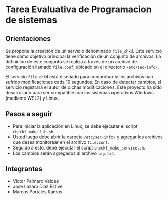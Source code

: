 # Tarea Evaluativa de Programacion de sistemas

## Orientaciones

Se propone la creación de un servicio denominado `file_chkd`. Este servicio tiene como objetivo principal la verificación de un conjunto de archivos. La definición de este conjunto se realiza a través de un archivo de configuración llamado `file.conf`, ubicado en el directorio `/etc/sec-info/`.

El servicio `file_chkd` está diseñado para comprobar si los archivos han sufrido modificaciones cada 10 segundos. En caso de detectar cambios, el servicio registrará el autor de dichas modificaciones. Este proyecto ha sido desarrollado para ser compatible con los sistemas operativos Windows (mediante WSL2) y Linux.

## Pasos a seguir

- Para iniciar la aplicación en Linux, se debe ejecutar el script `checkf_make_lib.sh`.
- Usted luego debe abrir la carpeta `/etc/sec-info/` y agregar los archivos que desea monitorear en el archivo `file.conf`.
- Seguido a esto, debe ejecutar el script `checkf_make_service.sh`.
- Los cambios serán agregados al archivo `log.txt`.

## Integrantes

- Victor Palmero Valdes
- Jose Lazaro Diaz Estive
- Marcos Portales Ramos
